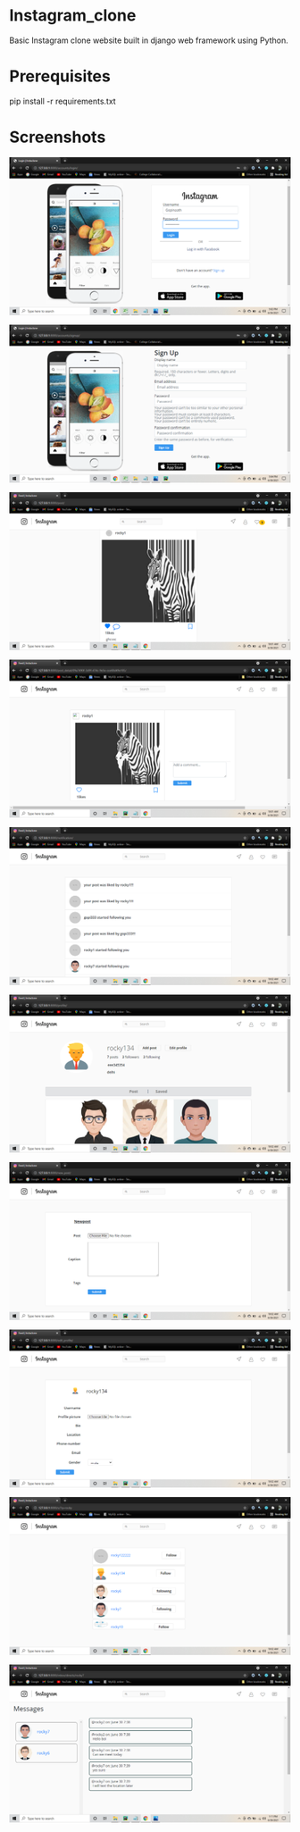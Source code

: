 # Instagram_clone
Basic Instagram clone website built in django web framework using Python.
# Prerequisites
pip install -r requirements.txt
# Screenshots
![alt text](https://github.com/GopinaathV/Instagram_clone/blob/main/Screenshots/Screenshot%20(81).png)

![alt text](https://github.com/GopinaathV/Instagram_clone/blob/main/Screenshots/Screenshot%20(82).png)

![alt text](https://github.com/GopinaathV/Instagram_clone/blob/main/Screenshots/Screenshot%20(71).png)

![alt text](https://github.com/GopinaathV/Instagram_clone/blob/main/Screenshots/Screenshot%20(72).png)

![alt text](https://github.com/GopinaathV/Instagram_clone/blob/main/Screenshots/Screenshot%20(73).png)

![alt text](https://github.com/GopinaathV/Instagram_clone/blob/main/Screenshots/Screenshot%20(74).png)

![alt text](https://github.com/GopinaathV/Instagram_clone/blob/main/Screenshots/Screenshot%20(75).png)

![alt text](https://github.com/GopinaathV/Instagram_clone/blob/main/Screenshots/Screenshot%20(76).png)

![alt text](https://github.com/GopinaathV/Instagram_clone/blob/main/Screenshots/Screenshot%20(77).png)

![alt text](https://github.com/GopinaathV/Instagram_clone/blob/main/Screenshots/Screenshot%20(79).png)
